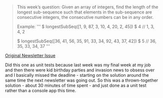 > This week’s question:
>Given an array of integers, find the length of the longest sub-sequence such that elements in the sub-sequence are consecutive integers, the consecutive numbers can be in any order.
>
>Example:
>'''
>$ longestSubSeq([1, 9, 87, 3, 10, 4, 20, 2, 45])
>$ 4 // 1, 3, 4, 2
>
>$ longestSubSeq([36, 41, 56, 35, 91, 33, 34, 92, 43, 37, 42])
>$ 5 // 36, 35, 33, 34, 37
>'''

[Original Newsletter Issue](https://buttondown.email/cassidoo/archive/no-act-of-kindness-no-matter-how-small-is-ever/)

Did this one as unit tests because last week was my final week at my job and then there were kid birthday parties and invasion news to obsess over and I basically missed the deadline - starting on the solution around the same time the next newsletter was going out. So this was a thrown-together solution - about 30 minutes of time spent - and just done as a unit test rather than a console app this time.